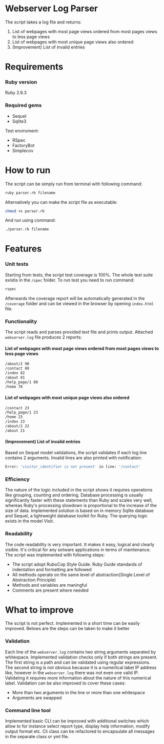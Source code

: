 # Webserver Log Parser

The script takes a log file and returns:
1. List of webpages with most page views ordered from most pages views to less page views
1. List of webpages with most unique page views also ordered
1. (Improvement) List of invalid entries

# Requirements

### Ruby version
Ruby 2.6.3

### Required gems
* Sequel
* Sqlite3

Test enviroment:
* RSpec
* FactoryBot
* Simplecov

# How to run
The script can be simply run from terminal with following command:
```bash
ruby parser.rb filename
```
Alternatively you can make the script file as executable:

```bash
chmod +x parser.rb
```
And run using command:
```bash
./parser.rb filename
```

# Features

### Unit tests
Starting from tests, the script test coverage is 100%. The whole test suite existis in the `/spec` folder. To run test you need to run command:
```bash
rspec
```
Afterwards the coverage report will be automatically generated in the `/coverage` folder and can be viewed in the browser by opening `index.html` file.

### Functionality
The script reads and parses provided text file and prints output. Attached `webserver.log` file produces 2 reports:

#### List of webpages with most page views ordered from most pages views to less page views
```bash
/about/2 90
/contact 89
/index 82
/about 81
/help_page/1 80
/home 78
```
#### List of webpages with most unique page views also ordered
```bash
/contact 23
/help_page/1 23
/home 23
/index 23
/about/2 22
/about 21
```
#### (Improvement) List of invalid entries
Based on Sequel model validations, the script validates if each log line contains 2 arguments. Invalid lines are also printed with notification:

```bash
Error: 'visitor_identifier is not present' in line: '/contact'
```

### Efficiency
The nature of the logic included in the script shows it requires operations like grouping, counting and ordering. Database processing is usually significantly faster with these statements than Ruby and scales very well, whereas Ruby's processing slowdown is proportional to the increase of the size of data.
Implemented solution is based on in memory Sqlite database and Sequel, a lightweight database toolkit for Ruby. The querying logic exists in the model Visit.

### Readability
The code readability is very important. It makes it easy, logical and clearly visible. It's critical for any sotware applications in terms of maintenance. The script was implemented with following steps:

* The script adopt RuboCop Style Guide. Ruby Guide standards of indentation and formatting are followed
* All methods operate on the same level of abstraction(Single Level of Abstraction Principle)
* Methods and variables are maningful
* Comments are present where needed

# What to improve

The script is not perfect. Implemented in a short time can be easily improved. Belows are the steps can be taken to make it better

### Validation
Each line of the `webserver.log` contains two string arguments separated by whitespace. Implemented validation checks only if both strings are present. The first string is a path and can be validated using regular expressions. The second string is not obvious because it is a numerlical label IP address like, however in the `webserver.log` there was not even one valid IP. Validating it requires more information about the nature of this numerical label.
Validation can be also improved to cover these cases:
* More than two arguments in the line or more than one whitespace
* Arguments are swapped

### Command line tool
Implemented basic CLI can be improved with additional switches which allow to for instance select report type, display help information, modify output format etc. Cli class can be refactored to encapsulate all messages in the separate class or yml file.
